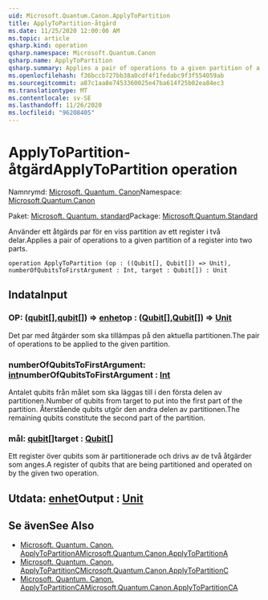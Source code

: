 ```yaml
---
uid: Microsoft.Quantum.Canon.ApplyToPartition
title: ApplyToPartition-åtgärd
ms.date: 11/25/2020 12:00:00 AM
ms.topic: article
qsharp.kind: operation
qsharp.namespace: Microsoft.Quantum.Canon
qsharp.name: ApplyToPartition
qsharp.summary: Applies a pair of operations to a given partition of a register into two parts.
ms.openlocfilehash: f36bccb727bb38a0cdf4f1fedabc9f3f554059ab
ms.sourcegitcommit: a87c1aa8e7453360025e47ba614f25b02ea84ec3
ms.translationtype: MT
ms.contentlocale: sv-SE
ms.lasthandoff: 11/26/2020
ms.locfileid: "96208405"
---
```

# <a name="applytopartition-operation"></a><span data-ttu-id="9e2c4-102">ApplyToPartition-åtgärd</span><span class="sxs-lookup"><span data-stu-id="9e2c4-102">ApplyToPartition operation</span></span>

<span data-ttu-id="9e2c4-103">Namnrymd: [Microsoft. Quantum. Canon](xref:Microsoft.Quantum.Canon)</span><span class="sxs-lookup"><span data-stu-id="9e2c4-103">Namespace: [Microsoft.Quantum.Canon](xref:Microsoft.Quantum.Canon)</span></span>

<span data-ttu-id="9e2c4-104">Paket: [Microsoft. Quantum. standard](https://nuget.org/packages/Microsoft.Quantum.Standard)</span><span class="sxs-lookup"><span data-stu-id="9e2c4-104">Package: [Microsoft.Quantum.Standard](https://nuget.org/packages/Microsoft.Quantum.Standard)</span></span>


<span data-ttu-id="9e2c4-105">Använder ett åtgärds par för en viss partition av ett register i två delar.</span><span class="sxs-lookup"><span data-stu-id="9e2c4-105">Applies a pair of operations to a given partition of a register into two parts.</span></span>

```qsharp
operation ApplyToPartition (op : ((Qubit[], Qubit[]) => Unit), numberOfQubitsToFirstArgument : Int, target : Qubit[]) : Unit
```


## <a name="input"></a><span data-ttu-id="9e2c4-106">Indata</span><span class="sxs-lookup"><span data-stu-id="9e2c4-106">Input</span></span>

### <a name="op--qubitqubit--unit"></a><span data-ttu-id="9e2c4-107">OP: ([qubit](xref:microsoft.quantum.lang-ref.qubit)[],[qubit](xref:microsoft.quantum.lang-ref.qubit)[]) => [enhet](xref:microsoft.quantum.lang-ref.unit)</span><span class="sxs-lookup"><span data-stu-id="9e2c4-107">op : ([Qubit](xref:microsoft.quantum.lang-ref.qubit)[],[Qubit](xref:microsoft.quantum.lang-ref.qubit)[]) => [Unit](xref:microsoft.quantum.lang-ref.unit)</span></span> 

<span data-ttu-id="9e2c4-108">Det par med åtgärder som ska tillämpas på den aktuella partitionen.</span><span class="sxs-lookup"><span data-stu-id="9e2c4-108">The pair of operations to be applied to the given partition.</span></span>


### <a name="numberofqubitstofirstargument--int"></a><span data-ttu-id="9e2c4-109">numberOfQubitsToFirstArgument: [int](xref:microsoft.quantum.lang-ref.int)</span><span class="sxs-lookup"><span data-stu-id="9e2c4-109">numberOfQubitsToFirstArgument : [Int](xref:microsoft.quantum.lang-ref.int)</span></span>

<span data-ttu-id="9e2c4-110">Antalet qubits från målet som ska läggas till i den första delen av partitionen.</span><span class="sxs-lookup"><span data-stu-id="9e2c4-110">Number of qubits from target to put into the first part of the partition.</span></span>
<span data-ttu-id="9e2c4-111">Återstående qubits utgör den andra delen av partitionen.</span><span class="sxs-lookup"><span data-stu-id="9e2c4-111">The remaining qubits constitute the second part of the partition.</span></span>


### <a name="target--qubit"></a><span data-ttu-id="9e2c4-112">mål: [qubit](xref:microsoft.quantum.lang-ref.qubit)[]</span><span class="sxs-lookup"><span data-stu-id="9e2c4-112">target : [Qubit](xref:microsoft.quantum.lang-ref.qubit)[]</span></span>

<span data-ttu-id="9e2c4-113">Ett register över qubits som är partitionerade och drivs av de två åtgärder som anges.</span><span class="sxs-lookup"><span data-stu-id="9e2c4-113">A register of qubits that are being partitioned and operated on by the given two operation.</span></span>



## <a name="output--unit"></a><span data-ttu-id="9e2c4-114">Utdata: [enhet](xref:microsoft.quantum.lang-ref.unit)</span><span class="sxs-lookup"><span data-stu-id="9e2c4-114">Output : [Unit](xref:microsoft.quantum.lang-ref.unit)</span></span>



## <a name="see-also"></a><span data-ttu-id="9e2c4-115">Se även</span><span class="sxs-lookup"><span data-stu-id="9e2c4-115">See Also</span></span>

- [<span data-ttu-id="9e2c4-116">Microsoft. Quantum. Canon. ApplyToPartitionA</span><span class="sxs-lookup"><span data-stu-id="9e2c4-116">Microsoft.Quantum.Canon.ApplyToPartitionA</span></span>](xref:Microsoft.Quantum.Canon.ApplyToPartitionA)
- [<span data-ttu-id="9e2c4-117">Microsoft. Quantum. Canon. ApplyToPartitionC</span><span class="sxs-lookup"><span data-stu-id="9e2c4-117">Microsoft.Quantum.Canon.ApplyToPartitionC</span></span>](xref:Microsoft.Quantum.Canon.ApplyToPartitionC)
- [<span data-ttu-id="9e2c4-118">Microsoft. Quantum. Canon. ApplyToPartitionCA</span><span class="sxs-lookup"><span data-stu-id="9e2c4-118">Microsoft.Quantum.Canon.ApplyToPartitionCA</span></span>](xref:Microsoft.Quantum.Canon.ApplyToPartitionCA)